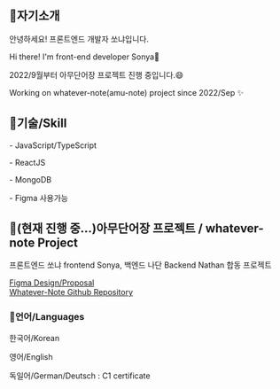 
<h2>🌱자기소개</h2>
<p>안녕하세요! 프론트엔드 개발자 쏘냐입니다.</p>
<p>Hi there! I'm front-end developer Sonya👋</p>
<p>2022/9월부터 아무단어장 프로젝트 진행 중입니다.😄</p>
<p>Working on whatever-note(amu-note) project since 2022/Sep ✨</p>

<h2>🌱기술/Skill</h2>
<p>- JavaScript/TypeScript</p>
<p>- ReactJS</p>
<p>- MongoDB</p>
<p>- Figma 사용가능</p>

<h2>🌱(현재 진행 중...)아무단어장 프로젝트 / whatever-note Project</h2>
<p>프론트엔드 쏘냐 frontend Sonya, 백엔드 나단 Backend Nathan 합동 프로젝트</p>
<a href="https://www.figma.com/file/gQJB7CsB38FuJV2NIfd5vd/%EC%95%84%EB%AC%B4%EB%8B%A8%EC%96%B4%EC%9E%A5%2C-%EC%8F%98%EB%83%90%26%EB%82%98%EB%8B%A8-%ED%94%84%EB%A1%9C%EC%A0%9D%ED%8A%B8-_-%EB%94%94%EC%9E%90%EC%9D%B8">Figma Design/Proposal</a>
<br>
<a href="https://github.com/nathan29849/whatever-note">Whatever-Note Github Repository</a>

<h3>🌱언어/Languages</h3>
<p>한국어/Korean</p>
<p>영어/English</p>
<p>독일어/German/Deutsch : C1 certificate</p>
<!--
**onlinekkabchi/onlinekkabchi** is a ✨ _special_ ✨ repository because its `README.md` (this file) appears on your GitHub profile.

Here are some ideas to get you started:

- 🔭 I’m currently working on ...
- 🌱 I’m currently learning ...
- 👯 I’m looking to collaborate on ...
- 🤔 I’m looking for help with ...
- 💬 Ask me about ...
- 📫 How to reach me: ...
- 😄 Pronouns: ...
- ⚡ Fun fact: ...
-->
